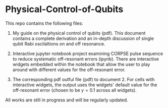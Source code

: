 # Physical-Control-of-Qubits

This repo contains the following files:
 
1. My guide on the physical control of qubits (pdf). This document contains a complete derivation and an in-depth discussion of single qubit Rabi oscilaltions on and off resonance.

2. Interactive jupyter notebook project examining CORPSE pulse sequence to reduce systematic off-resonant errors (ipynb). There are interactive widgets embedded within the notebook that allow the user to play around with different values for the off-resonant error.

3. The corresponding pdf outful file (pdf) to document 2. For cells with interactive widgets, the output uses the widgets' default value for the off-resonant error (chosen to be $\gamma=0.1$ across all widgets).

All works are still in progress and will be regularly updated.
